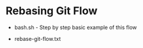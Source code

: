 Rebasing Git Flow
=================

 - bash.sh - Step by step basic example of this flow

 - rebase-git-flow.txt

